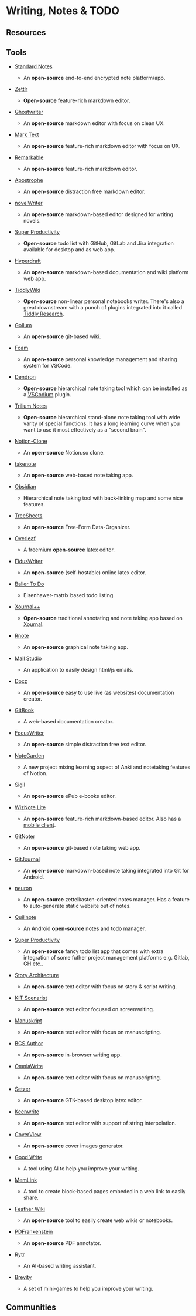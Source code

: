 # Writing, Notes & TODO

## Resources

## Tools

* [Standard Notes](https://standardnotes.org)
  
   * An **open-source** end-to-end encrypted note platform/app.

* [Zettlr](https://www.zettlr.com)
  
   * **Open-source** feature-rich markdown editor.

* [Ghostwriter](https://wereturtle.github.io/ghostwriter)
  
   * An **open-source** markdown editor with focus on clean UX.

* [Mark Text](https://marktext.app)
  
   * An **open-source** feature-rich markdown editor with focus on UX.

* [Remarkable](https://github.com/jamiemcg/remarkable)
  
   * An **open-source** feature-rich markdown editor.

* [Apostrophe](https://gitlab.gnome.org/World/apostrophe)
  
   * An **open-source** distraction free markdown editor.

* [novelWriter](https://github.com/vkbo/novelWriter)
  
   * An **open-source** markdown-based editor designed for writing novels.

* [Super Productivity](https://super-productivity.com)
  
   * **Open-source** todo list with GitHub, GitLab and Jira integration available for desktop and as web app.

* [Hyperdraft](https://hyperdraft.rosano.ca)
  
   * An **open-source** markdown-based documentation and wiki platform web app. 

* [TiddlyWiki](https://tiddlywiki.com)
  
   * **Open-source** non-linear personal notebooks writer. There's also a great downstream with a punch of plugins integrated into it called [Tiddly Research](https://github.com/kebifurai/TiddlyResearch).

* [Gollum](https://github.com/gollum/gollum)
  
   - An **open-source** git-based wiki.

* [Foam](https://foambubble.github.io/foam)
  
   * An **open-source** personal knowledge management and sharing system for VSCode.

* [Dendron](https://dendron.so)
  
   * **Open-source** hierarchical note taking tool which can be installed as a [VSCodium](https://github.com/VSCodium/vscodium) plugin.

* [Trilium Notes](https://github.com/zadam/trilium)
  
   * **Open-source** hierarchical stand-alone note taking tool with wide varity of special functions. It has a long learning curve when you want to use it most effectively as a "second brain".

* [Notion-Clone](https://github.com/konstantinmuenster/notion-clone)
  
   * An **open-source** Notion.so clone.

* [takenote](https://github.com/taniarascia/takenote)
  
   * An **open-source** web-based note taking app.

* [Obsidian](https://obsidian.md)
  
   * Hierarchical note taking tool with back-linking map and some nice features.

* [TreeSheets](https://github.com/aardappel/treesheets)
  
   * An **open-source** Free-Form Data-Organizer.

* [Overleaf](https://www.overleaf.com)
  
   * A freemium **open-source** latex editor.

* [FidusWriter](https://www.fiduswriter.org)
  
   * An **open-source** (self-hostable) online latex editor.

* [Baller To Do](https://ballertodo.com)
  
   * Eisenhawer-matrix based todo listing.

* [Xournal++](https://github.com/xournalpp/xournalpp)
  
   * **Open-source** traditional annotating and note taking app based on [Xournal](https://sourceforge.net/projects/xournal/).

* [Rnote](https://github.com/flxzt/rnote)
  
   - An **open-source** graphical note taking app.

* [Mail Studio](https://mailstudio.app)
  
   * An application to easily design html/js emails.

* [Docz](https://github.com/pedronauck/docz)
  
   * An **open-source** easy to use live (as websites) documentation creator.

* [GitBook](https://www.gitbook.com)
  
   - A web-based documentation creator.

* [FocusWriter](https://github.com/gottcode/focuswriter)
  
   * An **open-source** simple distraction free text editor.

* [NoteGarden](https://notegarden.web.app)
  
   * A new project mixing learning aspect of Anki and notetaking features of Notion.

* [Sigil](https://github.com/Sigil-Ebook/Sigil)
  
   * An **open-source** ePub e-books editor.

* [WizNote Lite](https://github.com/WizTeam/WizNoteLite)
  
   * An **open-source** feature-rich markdown-based editor. Also has a [mobile client](https://github.com/WizTeam/WizNoteLiteMobile).

* [GitNoter](https://github.com/git-noter/gitnoter)
  
   * An **open-source** git-based note taking web app.

* [GitJournal](https://github.com/GitJournal/GitJournal)
  
   * An **open-source** markdown-based note taking integrated into Git for Android.

* [neuron](https://github.com/srid/neuron)
  
   * An **open-source** zettelkasten-oriented notes manager. Has a feature to auto-generate static website out of notes.

* [Quillnote](https://github.com/msoultanidis/quillnote)
  
   * An Android **open-source** notes and todo manager.

* [Super Productivity](https://github.com/johannesjo/super-productivity)
  
   * An **open-source** fancy todo list app that comes with extra integration of some futher project management platforms e.g. Gitlab, GH etc..

* [Story Architecture](https://github.com/story-apps/starc)
  
   * An **open-source** text editor with focus on story & script writing.

* [KIT Scenarist](https://github.com/dimkanovikov/KITScenarist)
  
   * An **open-source** text editor focused on screenwriting.

* [Manuskript](https://github.com/olivierkes/manuskript)
  
   * An **open-source** text editor with focus on manuscripting.

* [BCS Author](https://github.com/Borg-Creative-Studios/bcs-author-web)
  
   * An **open-source** in-browser writing app.

* [OmniaWrite](https://github.com/TorstenDittmann/OmniaWrite)
  
   * An **open-source** text editor with focus on manuscripting.

* [Setzer](https://github.com/cvfosammmm/Setzer)
  
   * An **open-source** GTK-based desktop latex editor.

* [Keenwrite](https://github.com/DaveJarvis/keenwrite)
  
   * An **open-source** text editor with support of string interpolation.

* [CoverView](https://github.com/rutikwankhade/CoverView)
  
   * An **open-source** cover images generator.

* [Good Write](https://goodwrite.app)
  
   * A tool using AI to help you improve your writing.

* [MemLink](https://meml.ink)
  
   * A tool to create block-based pages embeded in a web link to easily share.

* [Feather Wiki](https://feather.wiki)
  
   - An **open-source** tool to easily create web wikis or notebooks.

* [PDFrankenstein](https://github.com/oxplot/pdfrankenstein)
  
   * An **open-source** PDF annotator.

* [Rytr](https://rytr.me)
  
   * An AI-based writing assistant.

* [Brevity](https://brevity500.com)
  
   * A set of mini-games to help you improve your writing.

## Communities
